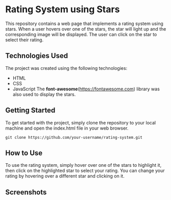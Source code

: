 # Rating System using Stars
This repository contains a web page that implements a rating system using stars. When a user hovers over one of the stars, the star will light up and the corresponding image will be displayed. The user can click on the star to select their rating.

## Technologies Used
The project was created using the following technologies:

* HTML
* CSS
* JavaScript
The **font-awesome**(https://fontawesome.com) library was also used to display the stars.

## Getting Started
To get started with the project, simply clone the repository to your local machine and open the index.html file in your web browser.


``` git clone https://github.com/your-username/rating-system.git ```

## How to Use
To use the rating system, simply hover over one of the stars to highlight it, then click on the highlighted star to select your rating. You can change your rating by hovering over a different star and clicking on it.

## Screenshots
